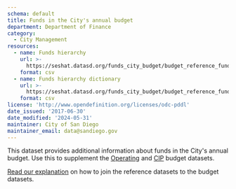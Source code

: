 ```yaml
---
schema: default
title: Funds in the City's annual budget
department: Department of Finance
category:
  - City Management
resources:
  - name: Funds hierarchy
    url: >-
      https://seshat.datasd.org/funds_city_budget/budget_reference_funds_datasd.csv
    format: csv
  - name: Funds hierarchy dictionary
    url: >-
      https://seshat.datasd.org/funds_city_budget/budget_reference_funds_dictionary_datasd.csv
    format: csv
license: 'http://www.opendefinition.org/licenses/odc-pddl'
date_issued: '2017-06-30'
date_modified: '2024-05-31'
maintainer: City of San Diego
maintainer_email: data@sandiego.gov
---
```

This dataset provides additional information about funds in the City's annual budget. Use this to supplement the [Operating](/datasets/operating-budget/) and [CIP](/datasets/capital-budget-fy/) budget datasets. 
<!--more-->

[Read our explanation](/budget-topic/) on how to join the reference datasets to the budget datasets.